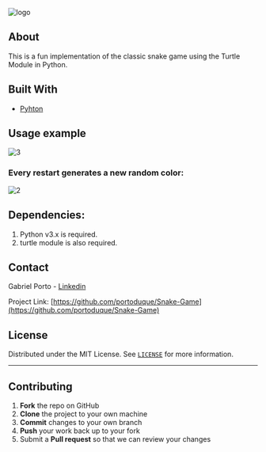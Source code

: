 ![logo](https://user-images.githubusercontent.com/37813839/115547457-aa324e00-a27c-11eb-978f-903e09d84c74.png)

## About
This is a fun implementation of the classic snake game using the Turtle Module in Python.

## Built With

* [Pyhton](https://www.python.org/downloads/)

## Usage example
![3](https://user-images.githubusercontent.com/37813839/115547572-cb933a00-a27c-11eb-842b-5a9acdc64d97.gif)


### Every restart generates a new random color:
![2](https://user-images.githubusercontent.com/37813839/115547597-d0f08480-a27c-11eb-922c-139ba80bc329.gif)

## Dependencies:

1. Python v3.x is required.
2. turtle module is also required.
 
## Contact
Gabriel Porto - [Linkedin](https://www.linkedin.com/in/portoduque/)

Project Link: [https://github.com/portoduque/Snake-Game](https://github.com/portoduque/Snake-Game)

## License

Distributed under the MIT License. See [`LICENSE`](https://github.com/portoduque/Snake-Game/blob/main/LICENSE) for more information.
***
## Contributing

1. **Fork** the repo on GitHub
2. **Clone** the project to your own machine
3. **Commit** changes to your own branch
4. **Push** your work back up to your fork
5. Submit a **Pull request** so that we can review your changes

 
